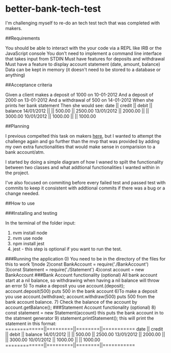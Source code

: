 # better-bank-tech-test
I'm challenging myself to re-do an tech test tech that was completed with makers.

##Requirements

You should be able to interact with the your code via a REPL like IRB or the JavaScript console
You don't need to implement a command line interface that takes input from STDIN
Must have features for deposits and withdrawal
Must have a feature to display account statement (date, amount, balance)
Data can be kept in memory (it doesn't need to be stored to a database or anything)

##Acceptance criteria

Given a client makes a deposit of 1000 on 10-01-2012 And a deposit of 2000 on 13-01-2012 And a withdrawal of 500 on 14-01-2012 When she prints her bank statement Then she would see:
date       || credit  || debit  || balance
14/01/2012 ||         || 500.00 || 2500.00
13/01/2012 || 2000.00 ||        || 3000.00
10/01/2012 || 1000.00 ||        || 1000.00

##Planning 

I previous compelted this task on makers [here]((https://github.com/ShaunFlood/bank-tech-test)), but I wanted to attempt the challenge again and go further than the mvp that was provided by adding my own extra functionalities that would make sense in comparision to a bank account/atm.

I started by doing a simple diagram of how I waned to spilt the functionality between two classes and what addtional functionalities I wanted within in the project.

I've also focused on commiting before every failed test and passed test with commits to keep it consistent with addtional commits if there was a bug or a change needed.


##How to use 

###Installing and testing

In the terminal of the folder input:
1) nvm install node
2) nvm use node
3) npm install jest
4) jest - this step is optional if you want to run the test.

###Running the application
0) You need to be in the directory of the files for this to work
1)node
2)const BankAccount = require('./BankAccount')
3)const Statement = require('./Statement')
4)const account = new BankAccount
###Bank Account functionality (optional)
All bank account start at a nil balance, so withdrawing when having a nil balance will throw an error
5) To make a deposit you use account.(deposit);
    account.deposit(500) puts 500 in the bank account
6)To make a deposit you use account.(withdraw);
    account.withdraw(500) puts 500 from the bank account balance.
7) Check the balance of the account by 
    account.getBalance();
###Statement Account functionality (optional)
8) const statement = new Statement(account) 
    this puts the bank account in to the statment generator
9) statement.printStatement();
  this will print the statement in this format:
=============||=========||========||===========
date         || credit  || debit  || balance
14/01/2012   ||         || 500.00 || 2500.00
13/01/2012   || 2000.00 ||        || 3000.00
10/01/2012   || 1000.00 ||        || 1000.00
=============||=========||========||===========
  
